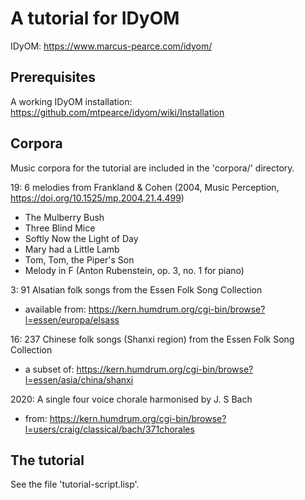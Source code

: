 # A tutorial for IDyOM

IDyOM: https://www.marcus-pearce.com/idyom/

## Prerequisites

A working IDyOM installation: https://github.com/mtpearce/idyom/wiki/Installation

## Corpora

Music corpora for the tutorial are included in the 'corpora/' directory.

19: 6 melodies from Frankland & Cohen (2004, Music Perception, https://doi.org/10.1525/mp.2004.21.4.499)
- The Mulberry Bush
- Three Blind Mice
- Softly Now the Light of Day
- Mary had a Little Lamb
- Tom, Tom, the Piper's Son
- Melody in F (Anton Rubenstein, op. 3, no. 1 for piano)

3: 91 Alsatian folk songs from the Essen Folk Song Collection
- available from: https://kern.humdrum.org/cgi-bin/browse?l=essen/europa/elsass

16: 237 Chinese folk songs (Shanxi region) from the Essen Folk Song Collection
- a subset of: https://kern.humdrum.org/cgi-bin/browse?l=essen/asia/china/shanxi

2020: A single four voice chorale harmonised by J. S Bach
- from: https://kern.humdrum.org/cgi-bin/browse?l=users/craig/classical/bach/371chorales

## The tutorial

See the file 'tutorial-script.lisp'.
